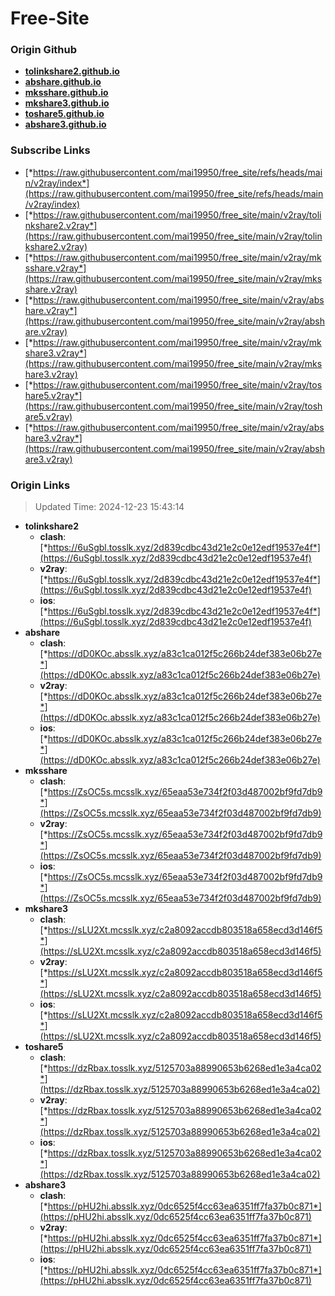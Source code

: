 # Free-Site

### Origin Github

- [**tolinkshare2.github.io**](https://github.com/tolinkshare2/tolinkshare2.github.io)
- [**abshare.github.io**](https://github.com/abshare/abshare.github.io)
- [**mksshare.github.io**](https://github.com/mksshare/mksshare.github.io)
- [**mkshare3.github.io**](https://github.com/mkshare3/mkshare3.github.io)
- [**toshare5.github.io**](https://github.com/toshare5/toshare5.github.io)
- [**abshare3.github.io**](https://github.com/abshare3/abshare3.github.io)

### Subscribe Links

- [*https://raw.githubusercontent.com/mai19950/free_site/refs/heads/main/v2ray/index*](https://raw.githubusercontent.com/mai19950/free_site/refs/heads/main/v2ray/index)
- [*https://raw.githubusercontent.com/mai19950/free_site/main/v2ray/tolinkshare2.v2ray*](https://raw.githubusercontent.com/mai19950/free_site/main/v2ray/tolinkshare2.v2ray)
- [*https://raw.githubusercontent.com/mai19950/free_site/main/v2ray/mksshare.v2ray*](https://raw.githubusercontent.com/mai19950/free_site/main/v2ray/mksshare.v2ray)
- [*https://raw.githubusercontent.com/mai19950/free_site/main/v2ray/abshare.v2ray*](https://raw.githubusercontent.com/mai19950/free_site/main/v2ray/abshare.v2ray)
- [*https://raw.githubusercontent.com/mai19950/free_site/main/v2ray/mkshare3.v2ray*](https://raw.githubusercontent.com/mai19950/free_site/main/v2ray/mkshare3.v2ray)
- [*https://raw.githubusercontent.com/mai19950/free_site/main/v2ray/toshare5.v2ray*](https://raw.githubusercontent.com/mai19950/free_site/main/v2ray/toshare5.v2ray)
- [*https://raw.githubusercontent.com/mai19950/free_site/main/v2ray/abshare3.v2ray*](https://raw.githubusercontent.com/mai19950/free_site/main/v2ray/abshare3.v2ray)

### Origin Links

> Updated Time: 2024-12-23 15:43:14

- **tolinkshare2**
  - **clash**: [*https://6uSgbl.tosslk.xyz/2d839cdbc43d21e2c0e12edf19537e4f*](https://6uSgbl.tosslk.xyz/2d839cdbc43d21e2c0e12edf19537e4f)
  - **v2ray**: [*https://6uSgbl.tosslk.xyz/2d839cdbc43d21e2c0e12edf19537e4f*](https://6uSgbl.tosslk.xyz/2d839cdbc43d21e2c0e12edf19537e4f)
  - **ios**: [*https://6uSgbl.tosslk.xyz/2d839cdbc43d21e2c0e12edf19537e4f*](https://6uSgbl.tosslk.xyz/2d839cdbc43d21e2c0e12edf19537e4f)
- **abshare**
  - **clash**: [*https://dD0KOc.absslk.xyz/a83c1ca012f5c266b24def383e06b27e*](https://dD0KOc.absslk.xyz/a83c1ca012f5c266b24def383e06b27e)
  - **v2ray**: [*https://dD0KOc.absslk.xyz/a83c1ca012f5c266b24def383e06b27e*](https://dD0KOc.absslk.xyz/a83c1ca012f5c266b24def383e06b27e)
  - **ios**: [*https://dD0KOc.absslk.xyz/a83c1ca012f5c266b24def383e06b27e*](https://dD0KOc.absslk.xyz/a83c1ca012f5c266b24def383e06b27e)
- **mksshare**
  - **clash**: [*https://ZsOC5s.mcsslk.xyz/65eaa53e734f2f03d487002bf9fd7db9*](https://ZsOC5s.mcsslk.xyz/65eaa53e734f2f03d487002bf9fd7db9)
  - **v2ray**: [*https://ZsOC5s.mcsslk.xyz/65eaa53e734f2f03d487002bf9fd7db9*](https://ZsOC5s.mcsslk.xyz/65eaa53e734f2f03d487002bf9fd7db9)
  - **ios**: [*https://ZsOC5s.mcsslk.xyz/65eaa53e734f2f03d487002bf9fd7db9*](https://ZsOC5s.mcsslk.xyz/65eaa53e734f2f03d487002bf9fd7db9)
- **mkshare3**
  - **clash**: [*https://sLU2Xt.mcsslk.xyz/c2a8092accdb803518a658ecd3d146f5*](https://sLU2Xt.mcsslk.xyz/c2a8092accdb803518a658ecd3d146f5)
  - **v2ray**: [*https://sLU2Xt.mcsslk.xyz/c2a8092accdb803518a658ecd3d146f5*](https://sLU2Xt.mcsslk.xyz/c2a8092accdb803518a658ecd3d146f5)
  - **ios**: [*https://sLU2Xt.mcsslk.xyz/c2a8092accdb803518a658ecd3d146f5*](https://sLU2Xt.mcsslk.xyz/c2a8092accdb803518a658ecd3d146f5)
- **toshare5**
  - **clash**: [*https://dzRbax.tosslk.xyz/5125703a88990653b6268ed1e3a4ca02*](https://dzRbax.tosslk.xyz/5125703a88990653b6268ed1e3a4ca02)
  - **v2ray**: [*https://dzRbax.tosslk.xyz/5125703a88990653b6268ed1e3a4ca02*](https://dzRbax.tosslk.xyz/5125703a88990653b6268ed1e3a4ca02)
  - **ios**: [*https://dzRbax.tosslk.xyz/5125703a88990653b6268ed1e3a4ca02*](https://dzRbax.tosslk.xyz/5125703a88990653b6268ed1e3a4ca02)
- **abshare3**
  - **clash**: [*https://pHU2hi.absslk.xyz/0dc6525f4cc63ea6351ff7fa37b0c871*](https://pHU2hi.absslk.xyz/0dc6525f4cc63ea6351ff7fa37b0c871)
  - **v2ray**: [*https://pHU2hi.absslk.xyz/0dc6525f4cc63ea6351ff7fa37b0c871*](https://pHU2hi.absslk.xyz/0dc6525f4cc63ea6351ff7fa37b0c871)
  - **ios**: [*https://pHU2hi.absslk.xyz/0dc6525f4cc63ea6351ff7fa37b0c871*](https://pHU2hi.absslk.xyz/0dc6525f4cc63ea6351ff7fa37b0c871)
